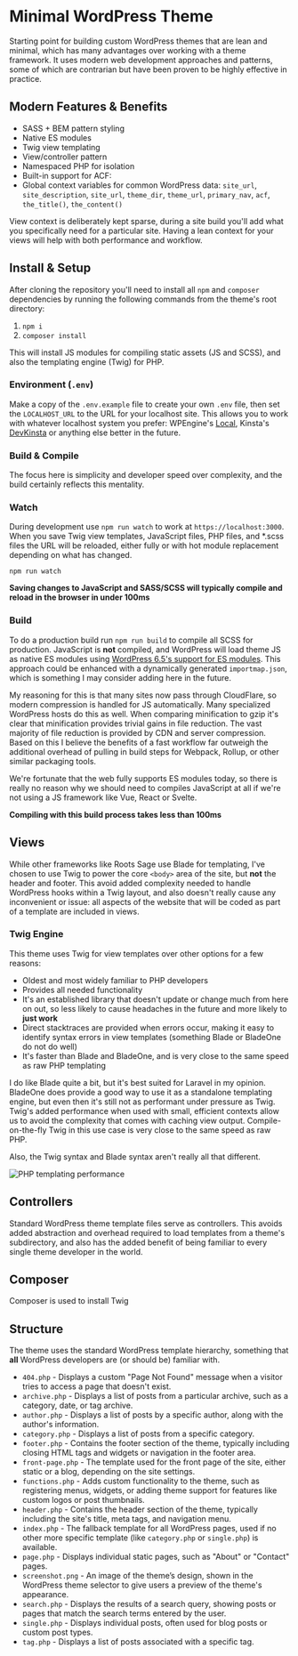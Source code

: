 # Minimal WordPress Theme

Starting point for building custom WordPress themes that are lean and minimal, which has many advantages over working with a theme framework. It uses modern web development approaches and patterns, some of which are contrarian but have been proven to be highly effective in practice.

## Modern Features & Benefits

- SASS + BEM pattern styling
- Native ES modules
- Twig view templating
- View/controller pattern
- Namespaced PHP for isolation
- Built-in support for ACF:
- Global context variables for common WordPress data: `site_url`, `site_description`, `site_url`, `theme_dir`, `theme_url`, `primary_nav`, `acf`, `the_title()`, `the_content()`

View context is deliberately kept sparse, during a site build you'll add what you specifically need for a particular site. Having a lean context for your views will help with both performance and workflow.

## Install & Setup

After cloning the repository you'll need to install all `npm` and `composer` dependencies by running the following commands from the theme's root directory:

1. `npm i`
1. `composer install`

This will install JS modules for compiling static assets (JS and SCSS), and also the templating engine (Twig) for PHP.

### Environment (`.env`)

Make a copy of the `.env.example` file to create your own `.env` file, then set the `LOCALHOST_URL` to the URL for your localhost site. This allows you to work with whatever localhost system you prefer: WPEngine's [Local](https://wpengine.com/local/), Kinsta's [DevKinsta](https://kinsta.com/devkinsta/) or anything else better in the future.

### Build & Compile

The focus here is simplicity and developer speed over complexity, and the build certainly reflects this mentality.

### Watch

During development use `npm run watch` to work at `https://localhost:3000`. When you save Twig view templates, JavaScript files, PHP files, and \*.scss files the URL will be reloaded, either fully or with hot module replacement depending on what has changed.

`npm run watch`

**Saving changes to JavaScript and SASS/SCSS will typically compile and reload in the browser in under 100ms**

### Build

To do a production build run `npm run build` to compile all SCSS for production. JavaScript is **not** compiled, and WordPress will load theme JS as native ES modules using [WordPress 6.5's support for ES modules](https://www.kevinleary.net/blog/wordpress-asset-loading/). This approach could be enhanced with a dynamically generated `importmap.json`, which is something I may consider adding here in the future.

My reasoning for this is that many sites now pass through CloudFlare, so modern compression is handled for JS automatically. Many specialized WordPress hosts do this as well. When comparing minification to gzip it's clear that minification provides trivial gains in file reduction. The vast majority of file reduction is provided by CDN and server compression. Based on this I believe the benefits of a fast workflow far outweigh the additional overhead of pulling in build steps for Webpack, Rollup, or other similar packaging tools.

We're fortunate that the web fully supports ES modules today, so there is really no reason why we should need to compiles JavaScript at all if we're not using a JS framework like Vue, React or Svelte.

**Compiling with this build process takes less than 100ms**

## Views

While other frameworks like Roots Sage use Blade for templating, I've chosen to use Twig to power the core `<body>` area of the site, but **not** the header and footer. This avoid added complexity needed to handle WordPress hooks within a Twig layout, and also doesn't really cause any inconvenient or issue: all aspects of the website that will be coded as part of a template are included in views.

### Twig Engine

This theme uses Twig for view templates over other options for a few reasons:

- Oldest and most widely familiar to PHP developers
- Provides all needed functionality
- It's an established library that doesn't update or change much from here on out, so less likely to cause headaches in the future and more likely to **just work**
- Direct stacktraces are provided when errors occur, making it easy to identify syntax errors in view templates (something Blade or BladeOne do not do well)
- It's faster than Blade and BladeOne, and is very close to the same speed as raw PHP templating

I do like Blade quite a bit, but it's best suited for Laravel in my opinion. BladeOne does provide a good way to use it as a standalone templating engine, but even then it's still not as performant under pressure as Twig. Twig's added performance when used with small, efficient contexts allow us to avoid the complexity that comes with caching view output. Compile-on-the-fly Twig in this use case is very close to the same speed as raw PHP.

Also, the Twig syntax and Blade syntax aren't really all that different.

![PHP templating performance](https://miro.medium.com/v2/resize:fit:1400/format:webp/1*VzlJqAd9IUBXf6R_q1Uk0Q.jpeg)

## Controllers

Standard WordPress theme template files serve as controllers. This avoids added abstraction and overhead required to load templates from a theme's subdirectory, and also has the added benefit of being familiar to every single theme developer in the world.

## Composer

Composer is used to install Twig

## Structure

The theme uses the standard WordPress template hierarchy, something that **all** WordPress developers are (or should be) familiar with.

- `404.php` - Displays a custom "Page Not Found" message when a visitor tries to access a page that doesn't exist.
- `archive.php` - Displays a list of posts from a particular archive, such as a category, date, or tag archive.
- `author.php` - Displays a list of posts by a specific author, along with the author's information.
- `category.php` - Displays a list of posts from a specific category.
- `footer.php` - Contains the footer section of the theme, typically including closing HTML tags and widgets or navigation in the footer area.
- `front-page.php` - The template used for the front page of the site, either static or a blog, depending on the site settings.
- `functions.php` - Adds custom functionality to the theme, such as registering menus, widgets, or adding theme support for features like custom logos or post thumbnails.
- `header.php` - Contains the header section of the theme, typically including the site's title, meta tags, and navigation menu.
- `index.php` - The fallback template for all WordPress pages, used if no other more specific template (like `category.php` or `single.php`) is available.
- `page.php` - Displays individual static pages, such as "About" or "Contact" pages.
- `screenshot.png` - An image of the theme’s design, shown in the WordPress theme selector to give users a preview of the theme's appearance.
- `search.php` - Displays the results of a search query, showing posts or pages that match the search terms entered by the user.
- `single.php` - Displays individual posts, often used for blog posts or custom post types.
- `tag.php` - Displays a list of posts associated with a specific tag.
